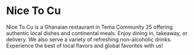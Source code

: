 # Nice To Cu
 Nice To Cu is a Ghanaian restaurant in Tema Community 25 offering authentic local dishes and continental meals. Enjoy dining in, takeaway, or delivery. We also serve a variety of refreshing non-alcoholic drinks. Experience the best of local flavors and global favorites with us!
